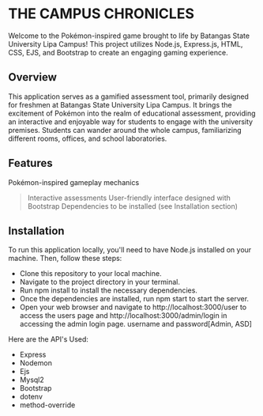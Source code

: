# THE CAMPUS CHRONICLES
Welcome to the Pokémon-inspired game brought to life by Batangas State University Lipa Campus! This project utilizes Node.js, Express.js, HTML, CSS, EJS, and Bootstrap to create an engaging gaming experience.

## Overview
This application serves as a gamified assessment tool, primarily designed for freshmen at Batangas State University Lipa Campus. It brings the excitement of Pokémon into the realm of educational assessment, providing an interactive and enjoyable way for students to engage with the university premises. Students can wander around the whole campus, familiarizing different rooms, offices, and school laboratories. 

## Features
Pokémon-inspired gameplay mechanics
> Interactive assessments
> User-friendly interface designed with Bootstrap
> Dependencies to be installed (see Installation section)

## Installation
To run this application locally, you'll need to have Node.js installed on your machine. Then, follow these steps:

- Clone this repository to your local machine.
- Navigate to the project directory in your terminal.
- Run npm install to install the necessary dependencies.
- Once the dependencies are installed, run npm start to start the server.
- Open your web browser and navigate to http://localhost:3000/user to access the users page and http://localhost:3000/admin/login in accessing the admin login page. username and password[Admin, ASD]


Here are the API's Used:

- Express
- Nodemon
- Ejs
- Mysql2 
- Bootstrap 
- dotenv
- method-override